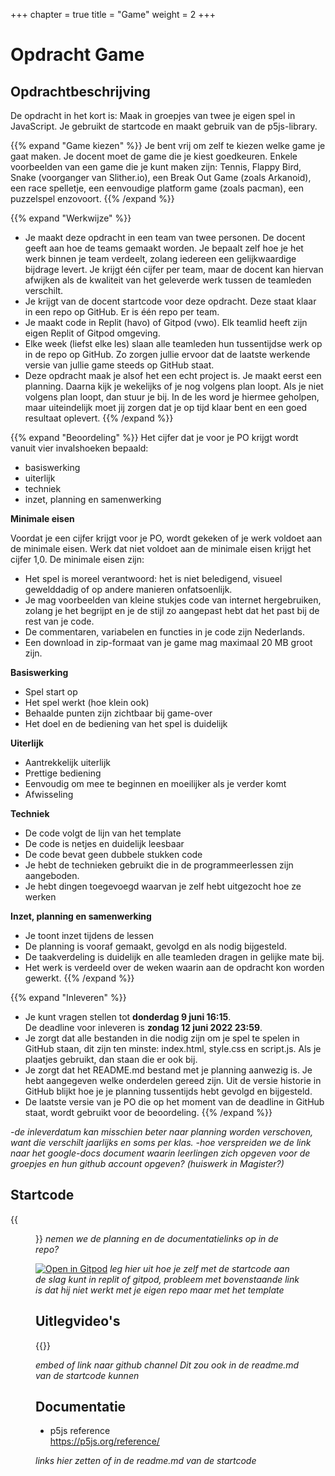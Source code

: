 +++
chapter = true
title = "Game"
weight = 2
+++

# Opdracht Game

## Opdrachtbeschrijving
De opdracht in het kort is: Maak in groepjes van twee je eigen spel in JavaScript. Je gebruikt de startcode en maakt gebruik van de p5js-library.
<!--more-->

{{% expand "Game kiezen" %}}
Je bent vrij om zelf te kiezen welke game je gaat maken. Je docent moet de game die je kiest goedkeuren. Enkele voorbeelden van een game die je kunt maken zijn: Tennis, Flappy Bird, Snake (voorganger van Slither.io), een Break Out Game (zoals Arkanoid), een race spelletje, een eenvoudige platform game (zoals pacman), een puzzelspel enzovoort. 
{{% /expand %}}

{{% expand "Werkwijze" %}}
- Je maakt deze opdracht in een team van twee personen. De docent geeft aan hoe de teams gemaakt worden. Je bepaalt zelf hoe je het werk binnen je team verdeelt, zolang iedereen een gelijkwaardige bijdrage levert. Je krijgt één cijfer per team, maar de docent kan hiervan afwijken als de kwaliteit van het geleverde werk tussen de teamleden verschilt. 
- Je krijgt van de docent startcode voor deze opdracht. Deze staat klaar in een repo op GitHub. Er is één repo per team. 
- Je maakt code in Replit (havo) of Gitpod (vwo). Elk teamlid heeft zijn eigen Replit of Gitpod omgeving.
- Elke week (liefst elke les) slaan alle teamleden hun tussentijdse werk op in de repo op GitHub. Zo zorgen jullie ervoor dat de laatste werkende versie van jullie game steeds op GitHub staat.
- Deze opdracht maak je alsof het een echt project is. Je maakt eerst een planning. Daarna kijk je wekelijks of je nog volgens plan loopt. Als je niet volgens plan loopt, dan stuur je bij. In de les word je hiermee geholpen, maar uiteindelijk moet jij zorgen dat je op tijd klaar bent en een goed resultaat oplevert. 
{{% /expand %}}

{{% expand "Beoordeling" %}}
Het cijfer dat je voor je PO krijgt wordt vanuit vier invalshoeken bepaald: 
- basiswerking
- uiterlijk
- techniek
- inzet, planning en samenwerking 

**Minimale eisen**

Voordat je een cijfer krijgt voor je PO, wordt gekeken of je werk voldoet aan de minimale eisen. Werk dat niet voldoet aan de minimale eisen krijgt het cijfer 1,0. De minimale eisen zijn:
- Het spel is moreel verantwoord: het is niet beledigend, visueel gewelddadig of op andere manieren onfatsoenlijk.
- Je mag voorbeelden van kleine stukjes code van internet hergebruiken, zolang je het begrijpt en je de stijl zo aangepast hebt dat het past bij de rest van je code. 
- De commentaren, variabelen en functies in je code zijn Nederlands.
- Een download in zip-formaat van je game mag maximaal 20 MB groot zijn.

**Basiswerking**
- Spel start op
- Het spel werkt (hoe klein ook)
- Behaalde punten zijn zichtbaar bij game-over
- Het doel en de bediening van het spel is duidelijk

**Uiterlijk**
- Aantrekkelijk uiterlijk
- Prettige bediening
- Eenvoudig om mee te beginnen en moeilijker als je verder komt
- Afwisseling

**Techniek**
- De code volgt de lijn van het template
- De code is netjes en duidelijk leesbaar
- De code bevat geen dubbele stukken code
- Je hebt de technieken gebruikt die in de programmeerlessen zijn aangeboden.
- Je hebt dingen toegevoegd waarvan je zelf hebt uitgezocht hoe ze werken

**Inzet, planning en samenwerking**
- Je toont inzet tijdens de lessen
- De planning is vooraf gemaakt, gevolgd en als nodig bijgesteld.
- De taakverdeling is duidelijk en alle teamleden dragen in gelijke mate bij.
- Het werk is verdeeld over de weken waarin aan de opdracht kon worden gewerkt.
{{% /expand %}}

{{% expand "Inleveren" %}}
- Je kunt vragen stellen tot **donderdag 9 juni 16:15**. <br>
De deadline voor inleveren is **zondag 12 juni 2022 23:59**.
- Je zorgt dat alle bestanden in die nodig zijn om je spel te spelen in GitHub staan, dit zijn ten minste: index.html, style.css en script.js. Als je plaatjes gebruikt, dan staan die er ook bij.
- Je zorgt dat het README.md bestand met je planning aanwezig is. Je hebt aangegeven welke onderdelen gereed zijn. Uit de versie historie in GitHub blijkt hoe je je planning tussentijds hebt gevolgd en bijgesteld. 
- De laatste versie van je PO die op het moment van de deadline in GitHub staat, wordt gebruikt voor de beoordeling.
{{% /expand %}}

<i>
-de inleverdatum kan misschien beter naar planning worden verschoven, want die verschilt jaarlijks en soms per klas. 
-hoe verspreiden we de link naar het google-docs document waarin leerlingen zich opgeven voor de groepjes en hun github account opgeven? (huiswerk in Magister?)
</i>

## Startcode
{{<figure src="4HV-game-template.png" link="https://github.com/emmauscollege/4HV-game-template">}}
<i>
nemen we de planning en de documentatielinks op in de repo?
</i>

[![Open in Gitpod](https://gitpod.io/button/open-in-gitpod.svg)](https://gitpod.io/#https://github.com/emmauscollege/4HV-game-template)
<i>
leg hier uit hoe je zelf met de startcode aan de slag kunt in replit of gitpod, probleem met bovenstaande link is dat hij niet werkt met je eigen repo maar met het template
</i>

<!--
## Planning
{{<figure src="planning-preview.png" link="planning.pptx">}}
gebruiken we liever de pdf (universeel viewable) of pptx (brondocument, snel editbaar)
-->

## Uitlegvideo's
{{<youtube id="6yhLfBd81as?list=PLpTljPS--R5CgvkhsT9EODw2ng4Rkp1HC">}}

<i>
embed of link naar github channel
Dit zou ook in de readme.md van de startcode kunnen
</i>

## Documentatie
- p5js reference <br>
https://p5js.org/reference/

<i>
links hier zetten of in de readme.md van de startcode
</i>
